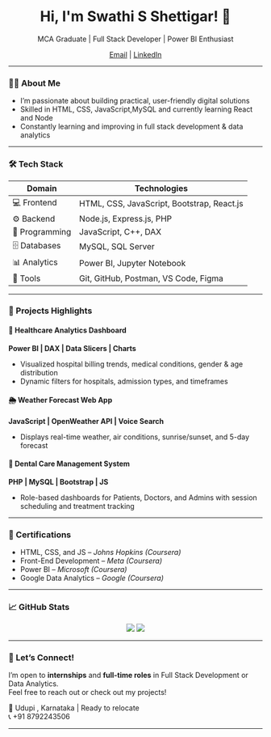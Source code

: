 <h1 align="center">Hi, I'm Swathi S Shettigar! 👋</h1>
<p align="center">
   MCA Graduate | Full Stack Developer | Power BI Enthusiast 
</p>
<p align="center">
  <a href="mailto:swathisshettigar574@gmail.com"> Email</a> |
  <a href="https://www.linkedin.com/in/swathi-s-shettigar-038683313/">LinkedIn</a> 
  
</p>

---

### 👩‍💻 About Me
-  I’m passionate about building practical, user-friendly digital solutions
-  Skilled in HTML, CSS, JavaScript,MySQL and currently learning React and Node
-  Constantly learning and improving in full stack development & data analytics
---

### 🛠️ Tech Stack

| Domain | Technologies |
|--------|--------------|
| 💻 Frontend | HTML, CSS, JavaScript, Bootstrap, React.js |
| ⚙️ Backend | Node.js, Express.js, PHP |
| 🧠 Programming | JavaScript, C++, DAX |
| 🗄️ Databases | MySQL, SQL Server |
| 📊 Analytics | Power BI, Jupyter Notebook |
| 🧰 Tools | Git, GitHub, Postman, VS Code, Figma |

---

### 🚀 Projects Highlights

#### 🏥 Healthcare Analytics Dashboard
**Power BI | DAX | Data Slicers | Charts**
- Visualized hospital billing trends, medical conditions, gender & age distribution
- Dynamic filters for hospitals, admission types, and timeframes

#### 🌦️ Weather Forecast Web App
**JavaScript | OpenWeather API | Voice Search**
- Displays real-time weather, air conditions, sunrise/sunset, and 5-day forecast

#### 🦷 Dental Care Management System
**PHP | MySQL | Bootstrap | JS**
- Role-based dashboards for Patients, Doctors, and Admins with session scheduling and treatment tracking

---

### 🧾 Certifications
-  HTML, CSS, and JS – *Johns Hopkins (Coursera)*
-  Front-End Development – *Meta (Coursera)*
-  Power BI – *Microsoft (Coursera)*
-  Google Data Analytics – *Google (Coursera)*

---

### 📈 GitHub Stats

<p align="center">
  <img src="https://github-readme-stats.vercel.app/api?username=Swathi-S-Shettigar&show_icons=true&theme=default" />
  <img src="https://github-readme-streak-stats.herokuapp.com?user=Swathi-S-Shettigar&theme=default" />
</p>

---

### 🤝 Let’s Connect!
I’m open to **internships** and **full-time roles** in Full Stack Development or Data Analytics.  
Feel free to reach out or check out my projects!

📍 Udupi , Karnataka | Ready to relocate  
📞 +91 8792243506

---
